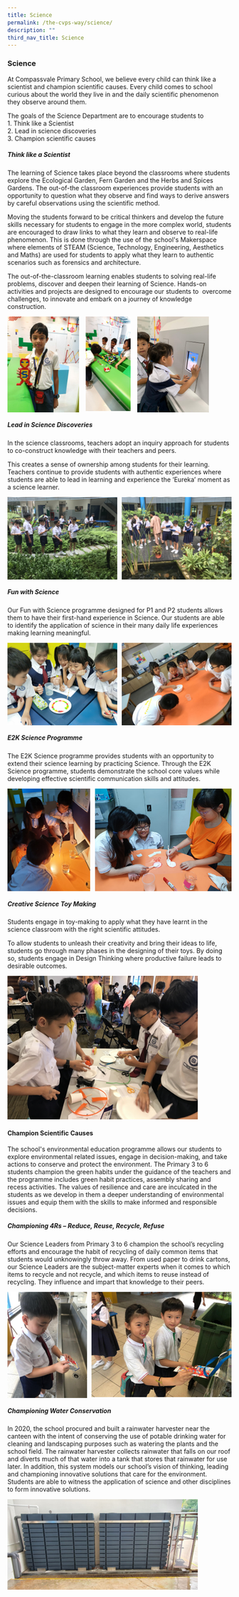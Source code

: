 ```yaml
---
title: Science
permalink: /the-cvps-way/science/
description: ""
third_nav_title: Science
---
```

### **Science**
At Compassvale Primary School, we believe every child can think like a scientist and champion scientific causes. Every child comes to school curious about the world they live in and the daily scientific phenomenon they observe around them.

The goals of the Science Department are to encourage students to<br>
1\. Think like a Scientist<br>
2\. Lead in science discoveries<br>
3\. Champion scientific causes

##### **Think like a Scientist**
The learning of Science takes place beyond the classrooms where students explore the Ecological Garden, Fern Garden and the Herbs and Spices Gardens. The out-of-the classroom experiences provide students with an opportunity to question what they observe and find ways to derive answers by careful observations using the scientific method.&nbsp;

Moving the students forward to be critical thinkers and develop the future skills necessary for students to engage in the more complex world, students are encouraged to draw links to what they learn and observe to real-life phenomenon. This is done through the use of the school's Makerspace where elements of STEAM (Science, Technology, Engineering, Aesthetics and Maths) are used for students to apply what they learn to authentic scenarios such as forensics and architecture.&nbsp;

The out-of-the-classroom learning enables students to solving real-life problems, discover and deepen their learning of Science. Hands-on activities and projects are designed to encourage our students to&nbsp; overcome challenges, to innovate and embark on a journey of knowledge construction.

<img src="/images/science1.jpeg" style="width:32%;margin-right:15px;" align="left">
<img src="/images/science2.jpeg" style="width:20%;margin-right:15px;" align="left">
<img src="/images/science3.jpeg" style="width:32%;margin-right:15px;" align="left">

<br clear="left">

##### **Lead in Science Discoveries**
In the science classrooms, teachers adopt an inquiry approach for students to co-construct knowledge with their teachers and peers.&nbsp;

This creates a sense of ownership among students for their learning. Teachers continue to provide students with authentic experiences where students are able to lead in learning and experience the ‘Eureka’ moment as a science learner.

<img src="/images/science4.png" style="width:49%" align="left">
<img src="/images/science5.png" style="width:49%" align="right">

<br clear="left">

##### **Fun with Science**
Our Fun with Science programme designed for P1 and P2 students allows them to have their first-hand experience in Science. Our students are able to identify the application of science in their many daily life experiences making learning meaningful.

<img src="/images/science6.jpg" style="width:49%" align="left">
<img src="/images/science7.jpg" style="width:49%" align="right">

<br clear="left">

##### **E2K Science Programme**
The E2K Science programme provides students with an opportunity to extend their science learning by practicing Science. Through the E2K Science programme, students demonstrate the school core values while developing effective scientific communication skills and attitudes.

<img src="/images/science8.jpeg" style="width:37%" align="left">
<img src="/images/science9.jpeg" style="width:61%" align="right">

<br clear="left">

##### **Creative Science Toy Making**
Students engage in toy-making to apply what they have learnt in the science classroom with the right scientific attitudes.&nbsp;&nbsp;

To allow students to unleash their creativity and bring their ideas to life, students go through many phases in the designing of their toys. By doing so, students engage in Design Thinking where productive failure leads to desirable outcomes.

<img src="/images/science10.jpg" style="width:85%">

#### **Champion Scientific Causes**
The school's environmental education programme allows our students to explore environmental related issues, engage in decision-making, and take actions to conserve and protect the environment. The Primary 3 to 6 students champion the green habits under the guidance of the teachers and the programme includes green habit practices, assembly sharing and recess activities. The values of resilience and care are inculcated in the students as we develop in them a deeper understanding of environmental issues and equip them with the skills to make informed and responsible decisions.

##### **Championing 4Rs – Reduce, Reuse, Recycle, Refuse**
Our Science Leaders from Primary 3 to 6 champion the school’s recycling efforts and encourage the habit of recycling of daily common items that students would unknowingly throw away. From used paper to drink cartons, our Science Leaders are the subject-matter experts when it comes to which items to recycle and not recycle, and which items to reuse instead of recycling. They influence and impart that knowledge to their peers.

<img src="/images/science11.jpeg" style="width:35.5%" align="left">
<img src="/images/science12.jpeg" style="width:62.5%" align="right">

<br clear="left">

##### **Championing Water Conservation**
In 2020, the school procured and built a rainwater harvester near the canteen with the intent of conserving the use of potable drinking water for cleaning and landscaping purposes such as watering the plants and the school field. The rainwater harvester collects rainwater that falls on our roof and diverts much of that water into a tank that stores that rainwater for use later. In addition, this system models our school’s vision of thinking, leading and championing innovative solutions that care for the environment. Students are able to witness the application of science and other disciplines to form innovative solutions.

<img src="/images/science13.jpg" style="width:85%">